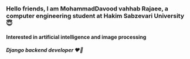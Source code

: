 ### Hello friends, I am MohammadDavood vahhab Rajaee, a computer engineering student at Hakim Sabzevari University 😇
#### Interested in artificial intelligence and image processing
##### Django backend developer ❤️🐍
<!--
MDVR9980/MDVR9980 is a ✨ _special_ ✨ repository because its README.md (this file) appears on your GitHub profile.

Here are some ideas to get you started:

- 🔭 I’m currently working on ...
- 🌱 I’m currently learning ...
- 👯 I’m looking to collaborate on ...
- 🤔 I’m looking for help with ...
- 💬 Ask me about ...
- 📫 How to reach me: ...
- 😄 Pronouns: ...
- ⚡️ Fun fact: ...
-->
